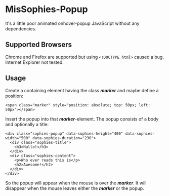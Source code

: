 # MisSophies-Popup
It's a little poor animated onhover-popup JavaScript without any dependencies.

## Supported Browsers
Chrome and Firefox are supported but using `<!DOCTYPE html>` caused a bug. Internet Explorer not tested.

## Usage
Create a containing element having the class ___marker___ and maybe define a position:
```
<span class="marker" style="position: absolute; top: 50px; left: 50px"></span>
```
Insert the popup into that ___marker___-element. The popup consists of a body and optionally a title:
```
<div class="sophies-popup" data-sophies-height="400" data-sophies-width="500" data-sophies-duration="230">
  <div class="sophies-title">
    <h3>Hallo!</h3>
  </div>
  <div class="sophies-content">
    <p>Who ever reads this is</p>
    <h2>Awesome!</h2>
  </div>
</div>
```

So the popup will appear when the mouse is over the ___marker___. It will disappear when the mouse leaves either the ___marker___ or the popup.
